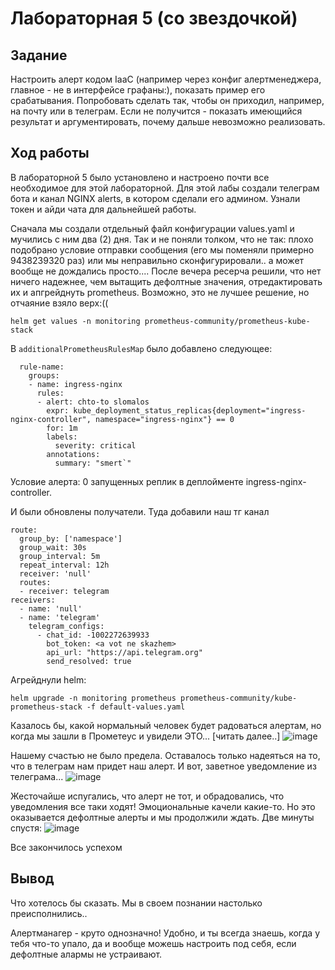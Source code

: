 # Лабораторная 5 (со звездочкой)

## Задание
Настроить алерт кодом IaaC (например через конфиг алертменеджера, главное - не в интерфейсе графаны:), показать пример его срабатывания. Попробовать сделать так, чтобы он приходил, например, на почту или в телеграм. Если не получится - показать имеющийся результат и аргументировать, почему дальше невозможно реализовать.

## Ход работы

В лабораторной 5 было установлено и настроено почти все необходимое для этой лабораторной.
Для этой лабы создали телеграм бота и канал NGINX alerts, в котором сделали его админом. Узнали токен и айди чата для дальнейшей работы.

Сначала мы создали отдельный файл конфигурации values.yaml и мучились с ним два (2) дня. Так и не поняли толком, что не так: плохо подобрано условие отправки сообщения (его мы поменяли примерно 9438239320 раз) или мы неправильно сконфигурировали.. а может вообще не дождались просто....
После вечера ресерча решили, что нет ничего надежнее, чем вытащить дефолтные значения, отредактировать их и апгрейднуть prometheus. Возможно, это не лучшее решение, но отчаяние взяло верх:((

```
helm get values -n monitoring prometheus-community/prometheus-kube-stack
```

В ```additionalPrometheusRulesMap``` было добавлено следующее:

```
  rule-name:
    groups:
    - name: ingress-nginx
      rules:
      - alert: chto-to slomalos
        expr: kube_deployment_status_replicas{deployment="ingress-nginx-controller", namespace="ingress-nginx"} == 0
        for: 1m
        labels:
          severity: critical
        annotations:
          summary: "smert`"

```

Условие алерта: 0 запущенных реплик в деплойменте ingress-nginx-controller.

И были обновлены получатели. Туда добавили наш тг канал

```
route:
  group_by: ['namespace']
  group_wait: 30s
  group_interval: 5m
  repeat_interval: 12h
  receiver: 'null'
  routes:
  - receiver: telegram
receivers:
  - name: 'null'
  - name: 'telegram'
    telegram_configs:
      - chat_id: -1002272639933
        bot_token: <a vot ne skazhem>
        api_url: "https://api.telegram.org"
        send_resolved: true

```

Агрейднули helm:

```
helm upgrade -n monitoring prometheus prometheus-community/kube-prometheus-stack -f default-values.yaml
```

Казалось бы, какой нормальный человек будет радоваться алертам, но когда мы зашли в Прометеус и увидели ЭТО... [читать далее..]
![image](https://github.com/user-attachments/assets/1c80b3b1-4ba0-4f74-9de7-11a979c32717)

Нашему счастью не было предела. Оставалось только надеяться на то, что в телеграм нам придет наш алерт. И вот, заветное уведомление из телеграма...
![image](https://github.com/user-attachments/assets/6dd97464-c246-4f0a-a44f-d423b3cb8146)

Жесточайше испугались, что алерт не тот, и обрадовались, что уведомления все таки ходят! Эмоциональные качели какие-то. Но это оказывается дефолтные алерты и мы продолжили ждать.
Две минуты спустя:
![image](https://github.com/user-attachments/assets/214aba55-8291-41ea-a7de-dcf30fa88392)

Все закончилось успехом

## Вывод

Что хотелось бы сказать. Мы в своем познании настолько преисполнились.. 

Алертманагер - круто однозначно! Удобно, и ты всегда знаешь, когда у тебя что-то упало, да и вообще можешь настроить под себя, если дефолтные алармы не устраивают. 
